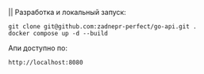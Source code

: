 || Разработка и локальный запуск:

```
git clone git@github.com:zadnepr-perfect/go-api.git .
docker compose up -d --build
```

Апи доступно по:
```
http://localhost:8080
```